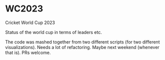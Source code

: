 # WC2023
Cricket World Cup 2023

Status of the world cup in terms of leaders etc.

The code was mashed together from two different scripts (for two different visualizations). Needs a lot of refactoring. Maybe next weekend (whenever that is). PRs welcome.
